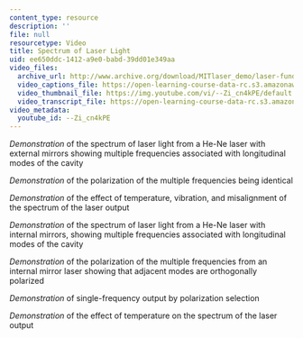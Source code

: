 ```yaml
---
content_type: resource
description: ''
file: null
resourcetype: Video
title: Spectrum of Laser Light
uid: ee650ddc-1412-a9e0-babd-39dd01e349aa
video_files:
  archive_url: http://www.archive.org/download/MITlaser_demo/laser-fund-demo-4_300k.mp4
  video_captions_file: https://open-learning-course-data-rc.s3.amazonaws.com/res-6-006-video-demonstrations-in-lasers-and-optics-spring-2008/561b80ada0225072b492066e0e446ac2_--Zi_cn4kPE.vtt
  video_thumbnail_file: https://img.youtube.com/vi/--Zi_cn4kPE/default.jpg
  video_transcript_file: https://open-learning-course-data-rc.s3.amazonaws.com/res-6-006-video-demonstrations-in-lasers-and-optics-spring-2008/674c0c322cf0d87072e31de3e51f8e27_--Zi_cn4kPE.pdf
video_metadata:
  youtube_id: --Zi_cn4kPE
---
```


_Demonstration_ of the spectrum of laser light from a He-Ne laser with external mirrors showing multiple frequencies associated with longitudinal modes of the cavity

_Demonstration_ of the polarization of the multiple frequencies being identical

_Demonstration_ of the effect of temperature, vibration, and misalignment of the spectrum of the laser output

_Demonstration_ of the spectrum of laser light from a He-Ne laser with internal mirrors, showing multiple frequencies associated with longitudinal modes of the cavity

_Demonstration_ of the polarization of the multiple frequencies from an internal mirror laser showing that adjacent modes are orthogonally polarized

_Demonstration_ of single-frequency output by polarization selection

_Demonstration_ of the effect of temperature on the spectrum of the laser output